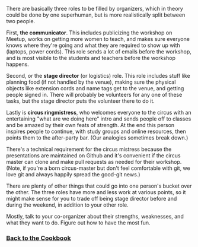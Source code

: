 There are basically three roles to be filled by organizers, which in theory could be done by one superhuman, but is more realistically split between two people.

First, **the communicator**. This includes publicizing the workshop on Meetup, works on getting more women to teach, and makes sure everyone knows where they're going and what they are required to show up with (laptops, power cords). This role sends a lot of emails before the workshop, and is most visible to the students and teachers before the workshop happens.

Second, or the **stage director** (or logistics) role. This role includes stuff like planning food (if not handled by the venue), making sure the physical objects like extension cords and name tags get to the venue, and getting people signed in. There will probably be volunteers for any one of these tasks, but the stage director puts the volunteer there to do it.

Lastly is **circus ringmistress**, who welcomes everyone to the circus with an entertaining "what are we doing here" intro and sends people off to classes and be amazed by their own feats of strength. At the end this person inspires people to continue, with study groups and online resources, then points them to the after-party bar. (Our analogies sometimes break down.)

There's a technical requirement for the circus mistress because the presentations are maintained on Github and it's convenient if the circus master can clone and make pull requests as needed for their workshop. (Note, if you're a born circus-master but don't feel comfortable with git, we love git and always happily spread the good-git news.)

There are plenty of other things that could go into one person's bucket over the other. The three roles have more and less work at various points, so it might make sense for you to trade off being stage director before and during the weekend, in addition to your other role.

Mostly, talk to your co-organizer about their strengths, weaknesses, and what they want to do. Figure out how to have the most fun.

### [Back to the Cookbook](README.md)
